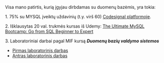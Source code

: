 Visa mano patirtis, kurią įgyjau dirbdamas su duomenų bazėmis, yra tokia:

1\. 75\% su MYSQL įveiktų uždavinių (t.y. virš 60) [Codesignal platformoje](https://codesignal.com/).

2\. Išklausytas 20 val. trukmės kursas iš Udemy: [The Ultimate MySQL Bootcamp: Go from SQL Beginner to Expert](https://www.udemy.com/course/the-ultimate-mysql-bootcamp-go-from-sql-beginner-to-expert/)

3\. Laboratoriniai darbai pagal MIF kursą ***Duomenų bazių valdymo sistemos***

* [Pirmas laboratorinis darbas](DBVS1.ipynb)
* [Antras laboratorinis darbas](DBVS2.ipynb)



